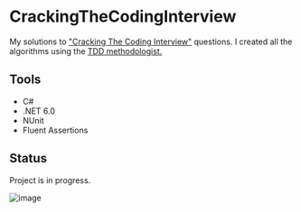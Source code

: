 # CrackingTheCodingInterview
My solutions to <a href="https://www.amazon.pl/Cracking-Coding-Interview-Programming-Questions/dp/0984782850">"Cracking The Coding Interview"</a> questions. I created all the algorithms using the <a href="https://www.guru99.com/test-driven-development.html">TDD methodologist.</a>

## Tools
 * C#
 * .NET 6.0
 * NUnit
 * Fluent Assertions

## Status
Project is in progress.

![image](https://user-images.githubusercontent.com/52860350/159959923-3de5d9e4-a222-4eec-b849-86fbebfb07ff.png)

